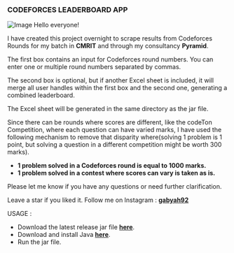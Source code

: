 ### CODEFORCES LEADERBOARD APP
![Image](https://user-images.githubusercontent.com/22296232/268352019-66b656df-4fc4-4194-81ac-c66a55941903.png)
Hello everyone!

I have created this project overnight to scrape results from Codeforces Rounds for my batch in **CMRIT** and through my consultancy **Pyramid**.

The first box contains an input for Codeforces round numbers. You can enter one or multiple round numbers separated by commas.

The second box is optional, but if another Excel sheet is included, it will merge all user handles within the first box and the second one, generating a combined leaderboard.

The Excel sheet will be generated in the same directory as the jar file.

Since there can be rounds where scores are different, like the codeTon Competition, where each question can have varied marks, I have used the following mechanism to remove that disparity where(solving 1 problem is 1 point, but solving a question in a different competition might be worth 300 marks).

- **1 problem solved in a Codeforces round is equal to 1000 marks.**
- **1 problem solved in a contest where scores can vary is taken as is.**

Please let me know if you have any questions or need further clarification.

Leave a star if you liked it. Follow me on Instagram : **[gabyah92](instagram.com/gabyah92)**

USAGE : 
- Download the latest release jar file **[here](https://github.com/gabyah92/codeforcesGUI/releases)**. 
- Download and install Java **[here](https://www.java.com/en/download)**.
- Run the jar file.
